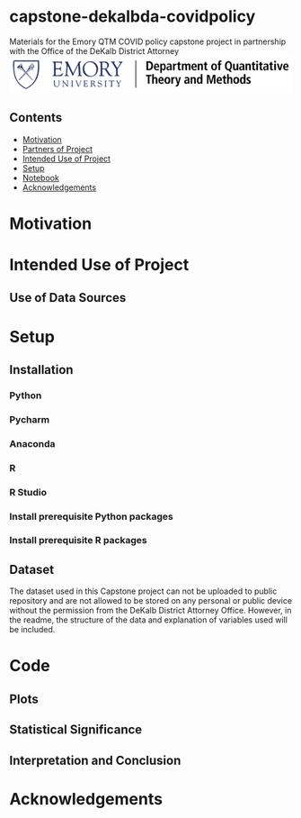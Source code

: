 # capstone-dekalbda-covidpolicy
Materials for the Emory QTM COVID policy capstone project in partnership with the Office of the DeKalb District Attorney
![Logo](/image/QTM_Logo.png)

## Contents
- [Motivation](#motivation)
- [Partners of Project](#partners-of-project)
- [Intended Use of Project](#intended-use-of-project)
- [Setup](#setup)
- [Notebook](#notebook)
- [Acknowledgements](#acknowledgements)

# Motivation

# Intended Use of Project

## Use of Data Sources

# Setup

## Installation

### Python

### Pycharm

### Anaconda

### R

### R Studio

### Install prerequisite Python packages

### Install prerequisite R packages

## Dataset
The dataset used in this Capstone project can not be uploaded to public repository and are not allowed to be stored on any personal or public device without the permission from the DeKalb District Attorney Office. However, in the readme, the structure of the data and explanation of variables used will be included.

# Code

## Plots

## Statistical Significance

## Interpretation and Conclusion

# Acknowledgements
